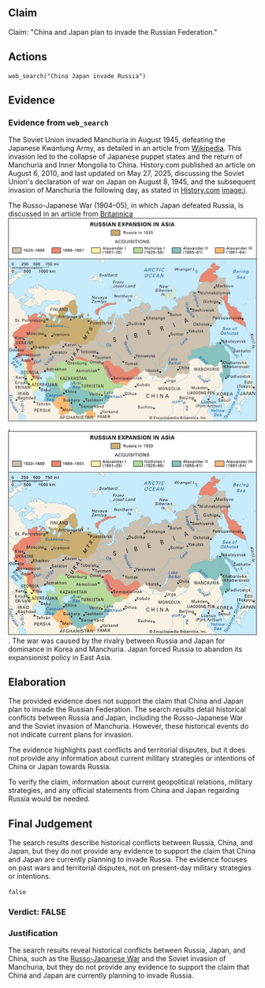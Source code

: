 ## Claim
Claim: "China and Japan plan to invade the Russian Federation."

## Actions
```
web_search("China Japan invade Russia")
```

## Evidence
### Evidence from `web_search`
The Soviet Union invaded Manchuria in August 1945, defeating the Japanese Kwantung Army, as detailed in an article from [Wikipedia](https://en.wikipedia.org/wiki/Soviet_invasion_of_Manchuria). This invasion led to the collapse of Japanese puppet states and the return of Manchuria and Inner Mongolia to China. History.com published an article on August 6, 2010, and last updated on May 27, 2025, discussing the Soviet Union's declaration of war on Japan on August 8, 1945, and the subsequent invasion of Manchuria the following day, as stated in [History.com](https://www.history.com/this-day-in-history/august-8/soviets-declare-war-on-japan-invade-manchuria) <image:i>.

The Russo-Japanese War (1904–05), in which Japan defeated Russia, is discussed in an article from [Britannica](https://www.britannica.com/event/Russo-Japanese-War) ![image 2464](media/2025-08-07_20-38-1754599112-853183.jpg), ![image 2459](media/2025-08-07_20-38-1754599094-592197.jpg). The war was caused by the rivalry between Russia and Japan for dominance in Korea and Manchuria. Japan forced Russia to abandon its expansionist policy in East Asia.


## Elaboration
The provided evidence does not support the claim that China and Japan plan to invade the Russian Federation. The search results detail historical conflicts between Russia and Japan, including the Russo-Japanese War and the Soviet invasion of Manchuria. However, these historical events do not indicate current plans for invasion.

The evidence highlights past conflicts and territorial disputes, but it does not provide any information about current military strategies or intentions of China or Japan towards Russia.

To verify the claim, information about current geopolitical relations, military strategies, and any official statements from China and Japan regarding Russia would be needed.


## Final Judgement
The search results describe historical conflicts between Russia, China, and Japan, but they do not provide any evidence to support the claim that China and Japan are currently planning to invade Russia. The evidence focuses on past wars and territorial disputes, not on present-day military strategies or intentions.

`false`


### Verdict: FALSE

### Justification
The search results reveal historical conflicts between Russia, Japan, and China, such as the [Russo-Japanese War](https://www.britannica.com/event/Russo-Japanese-War) and the Soviet invasion of Manchuria, but they do not provide any evidence to support the claim that China and Japan are currently planning to invade Russia.
